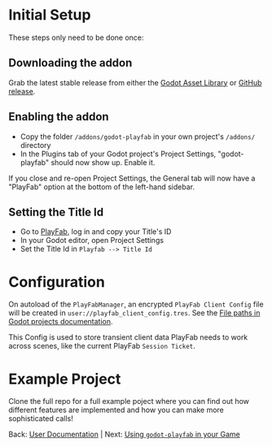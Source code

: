 # Initial Setup
These steps only need to be done once:

## Downloading the addon
Grab the latest stable release from either the [Godot Asset Library](https://godotengine.org/asset-library/asset/1321) or [GitHub release](https://github.com/Structed/godot-playfab/releases).

## Enabling the addon
* Copy the folder `/addons/godot-playfab` in your own project's `/addons/` directory
* In the Plugins tab of your Godot project's Project Settings, "godot-playfab" should now show up. Enable it.

If you close and re-open Project Settings, the General tab will now have a "PlayFab" option at the bottom of the left-hand sidebar. 

## Setting the Title Id
* Go to [PlayFab](https://playfab.com), log in and copy your Title's ID
* In your Godot editor, open Project Settings
* Set the Title Id in `Playfab --> Title Id`

# Configuration
On autoload of the `PlayFabManager`, an encrypted `PlayFab Client Config` file will be created in `user://playfab_client_config.tres`.
See the [File paths in Godot projects documentation](https://docs.godotengine.org/en/stable/tutorials/io/data_paths.html).

This Config is used to store transient client data PlayFab needs to work across scenes, like the current PlayFab `Session Ticket`.

# Example Project
Clone the full repo for a full example poject where you can find out how different features are implemented and how you can make more sophisticated calls!

Back: [User Documentation](README.md) | Next: [Using `godot-playfab` in your Game](usage.md)
